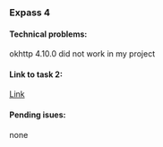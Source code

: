 ### Expass 4
#### Technical problems:
okhttp 4.10.0 did not work in my project
#### Link to task 2:
[Link](https://github.com/hvl584967/dat250-sparkjava-counter)
#### Pending isues:
none
